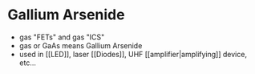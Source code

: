 # Gallium Arsenide
- gas "FETs" and gas "ICS"
- gas or GaAs means Gallium Arsenide
- used in [[LED]], laser [[Diodes]], UHF [[amplifier|amplifying]] device, etc...